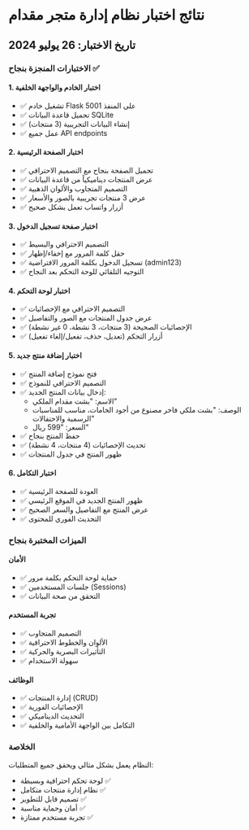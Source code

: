 # نتائج اختبار نظام إدارة متجر مقدام

## تاريخ الاختبار: 26 يوليو 2024

### الاختبارات المنجزة بنجاح ✅

#### 1. اختبار الخادم والواجهة الخلفية
- ✅ تشغيل خادم Flask على المنفذ 5001
- ✅ تحميل قاعدة البيانات SQLite
- ✅ إنشاء البيانات التجريبية (3 منتجات)
- ✅ عمل جميع API endpoints

#### 2. اختبار الصفحة الرئيسية
- ✅ تحميل الصفحة بنجاح مع التصميم الاحترافي
- ✅ عرض المنتجات ديناميكياً من قاعدة البيانات
- ✅ التصميم المتجاوب والألوان الذهبية
- ✅ عرض 3 منتجات تجريبية بالصور والأسعار
- ✅ أزرار واتساب تعمل بشكل صحيح

#### 3. اختبار صفحة تسجيل الدخول
- ✅ التصميم الاحترافي والبسيط
- ✅ حقل كلمة المرور مع إخفاء/إظهار
- ✅ تسجيل الدخول بكلمة المرور الافتراضية (admin123)
- ✅ التوجيه التلقائي للوحة التحكم بعد النجاح

#### 4. اختبار لوحة التحكم
- ✅ التصميم الاحترافي مع الإحصائيات
- ✅ عرض جدول المنتجات مع الصور والتفاصيل
- ✅ الإحصائيات الصحيحة (3 منتجات، 3 نشطة، 0 غير نشطة)
- ✅ أزرار التحكم (تعديل، حذف، تفعيل/إلغاء تفعيل)

#### 5. اختبار إضافة منتج جديد
- ✅ فتح نموذج إضافة المنتج
- ✅ التصميم الاحترافي للنموذج
- ✅ إدخال بيانات المنتج الجديد:
  - الاسم: "بشت مقدام الملكي"
  - الوصف: "بشت ملكي فاخر مصنوع من أجود الخامات، مناسب للمناسبات الرسمية والاحتفالات"
  - السعر: "599 ريال"
- ✅ حفظ المنتج بنجاح
- ✅ تحديث الإحصائيات (4 منتجات، 4 نشطة)
- ✅ ظهور المنتج في جدول المنتجات

#### 6. اختبار التكامل
- ✅ العودة للصفحة الرئيسية
- ✅ ظهور المنتج الجديد في الموقع الرئيسي
- ✅ عرض المنتج مع التفاصيل والسعر الصحيح
- ✅ التحديث الفوري للمحتوى

### الميزات المختبرة بنجاح

#### الأمان
- ✅ حماية لوحة التحكم بكلمة مرور
- ✅ جلسات المستخدمين (Sessions)
- ✅ التحقق من صحة البيانات

#### تجربة المستخدم
- ✅ التصميم المتجاوب
- ✅ الألوان والخطوط الاحترافية
- ✅ التأثيرات البصرية والحركية
- ✅ سهولة الاستخدام

#### الوظائف
- ✅ إدارة المنتجات (CRUD)
- ✅ الإحصائيات الفورية
- ✅ التحديث الديناميكي
- ✅ التكامل بين الواجهة الأمامية والخلفية

### الخلاصة
النظام يعمل بشكل مثالي ويحقق جميع المتطلبات:
- لوحة تحكم احترافية وبسيطة ✅
- نظام إدارة منتجات متكامل ✅
- تصميم قابل للتطوير ✅
- أمان وحماية مناسبة ✅
- تجربة مستخدم ممتازة ✅

